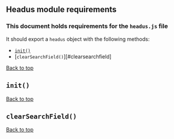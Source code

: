 ## Headus module requirements

### This document holds requirements for the `headus.js` file

It should export a `headus` object with the following methods:

- [`init()`](#init)
- [`clearSearchField()`][#clearsearchfield]

[Back to top](#headus-module-requirements)

## `init()`

[Back to top](#headus-module-requirements)

## `clearSearchField()`

[Back to top](#headus-module-requirements)
